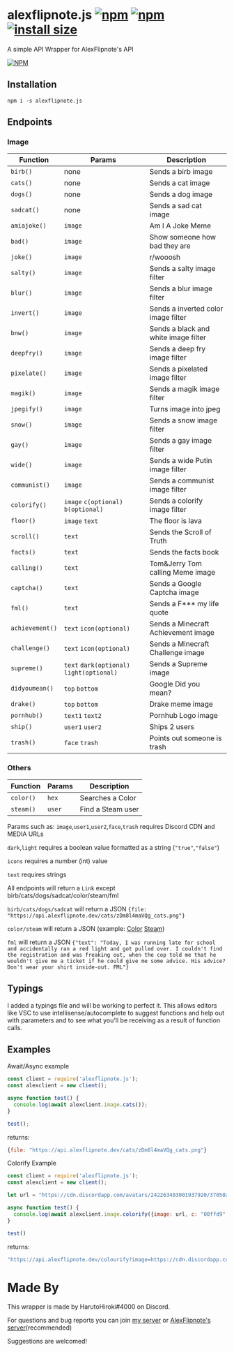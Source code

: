 # alexflipnote.js [![npm](https://img.shields.io/npm/v/alexflipnote.js.svg)](https://www.npmjs.com/package/alexflipnote.js) [![npm](https://img.shields.io/npm/dt/alexflipnote.js.svg?maxAge=3600)](https://www.npmjs.com/package/alexflipnote.js) [![install size](https://packagephobia.now.sh/badge?p=alexflipnote.js)](https://packagephobia.now.sh/result?p=alexflipnote.js)
A simple API Wrapper for AlexFlipnote's API

[![NPM](https://nodei.co/npm/alexflipnote.js.png?downloads=true&downloadRank=true&stars=true)](https://nodei.co/npm/alexflipnote.js/)

## Installation
```
npm i -s alexflipnote.js
```
## Endpoints

### Image
| Function | Params | Description |
| -------- | ------ | ----------- |
| `birb()` | none | Sends a birb image |
| `cats()` | none | Sends a cat image |
| `dogs()` | none | Sends a dog image |
| `sadcat()` | none | Sends a sad cat image |
| `amiajoke()` | `image` | Am I A Joke Meme |
| `bad()` | `image` | Show someone how bad they are |
| `joke()` | `image` | r/wooosh |
| `salty()` | `image` | Sends a salty image filter |
| `blur()` | `image` | Sends a blur image filter |
| `invert()` | `image` | Sends a inverted color image filter |
| `bnw()` | `image` | Sends a black and white image filter |
| `deepfry()` | `image` | Sends a deep fry image filter |
| `pixelate()` | `image` | Sends a pixelated image filter |
| `magik()` | `image` | Sends a magik image filter |
| `jpegify()` | `image` | Turns image into jpeg |
| `snow()` | `image` | Sends a snow image filter |
| `gay()` | `image` | Sends a gay image filter |
| `wide()` | `image` | Sends a wide Putin image filter |
| `communist()` | `image` | Sends a communist image filter |
| `colorify()` | `image` `c(optional)` `b(optional)` | Sends a colorify image filter |
| `floor()` | `image` `text` | The floor is lava |
| `scroll()` | `text` | Sends the Scroll of Truth |
| `facts()` | `text` | Sends the facts book |
| `calling()` | `text` | Tom&Jerry Tom calling Meme image |
| `captcha()` | `text` | Sends a Google Captcha image |
| `fml()` | `text` | Sends a F*** my life quote |
| `achievement()` | `text` `icon(optional)` | Sends a Minecraft Achievement image |
| `challenge()` | `text` `icon(optional)` | Sends a Minecraft Challenge image |
| `supreme()` | `text` `dark(optional)` `light(optional)` | Sends a Supreme image |
| `didyoumean()` | `top` `bottom` | Google Did you mean? |
| `drake()` | `top` `bottom` | Drake meme image |
| `pornhub()` | `text1` `text2` | Pornhub Logo image |
| `ship()` | `user1` `user2` | Ships 2 users |
| `trash()` | `face` `trash` | Points out someone is trash |

### Others
| Function | Params | Description |
| -------- | ------ | ----------- |
| `color()` | `hex` | Searches a Color |
| `steam()` | `user` | Find a Steam user |

Params such as:
`image`,`user1`,`user2`,`face`,`trash` requires Discord CDN and MEDIA URLs

`dark`,`light` requires a boolean value formatted as a string (`"true"`,`"false"`)

`icons` requires a number (int) value

`text` requires strings

All endpoints will return a `Link` except birb/cats/dogs/sadcat/color/steam/fml

`birb/cats/dogs/sadcat` will return a JSON `{file: "https://api.alexflipnote.dev/cats/zDm8l4maVQg_cats.png"}`

`color/steam` will return a JSON (example: [Color](https://api.alexflipnote.dev/color/00ffd9) [Steam](https://api.alexflipnote.dev/steam/user/alexflipnote))

`fml` will return a JSON `{"text": "Today, I was running late for school and accidentally ran a red light and got pulled over. I couldn't find the registration and was freaking out, when the cop told me that he wouldn't give me a ticket if he could give me some advice. His advice? Don't wear your shirt inside-out. FML"}`

## Typings
I added a typings file and will be working to perfect it. This allows editors like VSC to use intellisense/autocomplete to suggest functions and help out with parameters and to see what you'll be receiving as a result of function calls.

## Examples
Await/Async example
```js
const client = require('alexflipnote.js');
const alexclient = new client();

async function test() {
  console.log(await alexclient.image.cats());
}

test();
```
returns: 
```js
{file: "https://api.alexflipnote.dev/cats/zDm8l4maVQg_cats.png"}
```

Colorify Example
```js
const client = require('alexflipnote.js');
const alexclient = new client();

let url = "https://cdn.discordapp.com/avatars/242263403001937920/37050aab01de8806e4bc1e2b83983439.webp?size=1024"

async function test() {
  console.log(await alexclient.image.colorify({image: url, c: "00ffd9", b: "000000"}))
}

test()
```
returns: 
```js
"https://api.alexflipnote.dev/colourify?image=https://cdn.discordapp.com/avatars/242263403001937920/37050aab01de8806e4bc1e2b83983439.webp?size=1024&c=00ffd9&b=000000"
```

# Made By
This wrapper is made by HarutoHiroki#4000 on Discord.

For questions and bug reports you can join [my server](https://discord.gg/sjtcnRb) or [AlexFlipnote's server](https://discord.gg/alexflipnote)(recommended)

Suggestions are welcomed!

